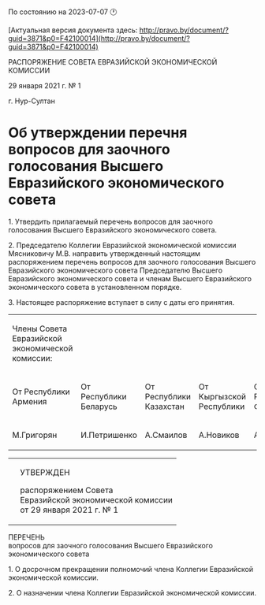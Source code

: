 По состоянию на 2023-07-07 &#x1F550;

[Актуальная версия документа здесь: http://pravo.by/document/?guid=3871&p0=F42100014](http://pravo.by/document/?guid=3871&p0=F42100014)

<p>РАСПОРЯЖЕНИЕ СОВЕТА ЕВРАЗИЙСКОЙ ЭКОНОМИЧЕСКОЙ КОМИССИИ</p>
<p>29 января 2021 г. № 1</p>
<p>г. Нур-Султан</p>
<h1>Об утверждении перечня вопросов для заочного голосования Высшего Евразийского экономического совета</h1>
<p>1. Утвердить прилагаемый перечень вопросов для заочного голосования Высшего Евразийского экономического совета.</p>
<p>2. Председателю Коллегии Евразийской экономической комиссии Мясниковичу М.В. направить утвержденный настоящим распоряжением перечень вопросов для заочного голосования Высшего Евразийского экономического совета Председателю Высшего Евразийского экономического совета и членам Высшего Евразийского экономического совета в установленном порядке.</p>
<p>3. Настоящее распоряжение вступает в силу с даты его принятия.</p>
<p></p>
<table>
<tr><td><p>Члены Совета Евразийской экономической комиссии:</p></td></tr>
<tr>
<td><p>От Республики Армения</p></td>
<td><p>От Республики Беларусь</p></td>
<td><p>От Республики Казахстан</p></td>
<td><p>От Кыргызской Республики</p></td>
<td><p>От Российской Федерации</p></td>
</tr>
<tr>
<td><p>М.Григорян</p></td>
<td><p>И.Петришенко</p></td>
<td><p>А.Смаилов</p></td>
<td><p>А.Новиков</p></td>
<td><p>А.Оверчук</p></td>
</tr>
</table>
<p></p>
<table><tr>
<td><p></p></td>
<td>
<p>УТВЕРЖДЕН</p>
<p>распоряжением Совета<br>Евразийской экономической комиссии<br>от 29 января 2021 г. № 1</p>
</td>
</tr></table>
<p>ПЕРЕЧЕНЬ<br>вопросов для заочного голосования Высшего Евразийского экономического совета</p>
<p>1. О досрочном прекращении полномочий члена Коллегии Евразийской экономической комиссии.</p>
<p>2. О назначении члена Коллегии Евразийской экономической комиссии.</p>